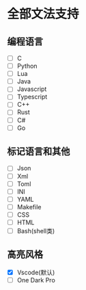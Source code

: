 
# 全部文法支持

## 编程语言

- [ ] C
- [ ] Python
- [ ] Lua
- [ ] Java
- [ ] Javascript
- [ ] Typescript
- [ ] C++
- [ ] Rust
- [ ] C#
- [ ] Go

## 标记语言和其他

- [ ] Json
- [ ] Xml
- [ ] Toml
- [ ] INI
- [ ] YAML
- [ ] Makefile
- [ ] CSS
- [ ] HTML
- [ ] Bash(shell类)

## 高亮风格

- [x] Vscode(默认)
- [ ] One Dark Pro